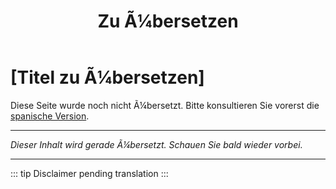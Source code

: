 ﻿---
title: [Zu Ã¼bersetzen]
---

<!-- TODO: translation missing - German version -->

# [Titel zu Ã¼bersetzen]

Diese Seite wurde noch nicht Ã¼bersetzt. Bitte konsultieren Sie vorerst die [spanische Version](/es/mitos-educacion).

---

*Dieser Inhalt wird gerade Ã¼bersetzt. Schauen Sie bald wieder vorbei.*

---

::: tip
Disclaimer pending translation
:::
